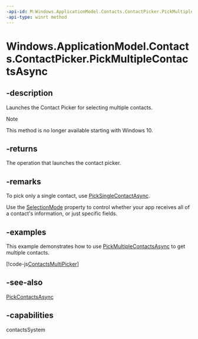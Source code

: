```yaml
---
-api-id: M:Windows.ApplicationModel.Contacts.ContactPicker.PickMultipleContactsAsync
-api-type: winrt method
---
```


<!-- Method syntax
public Windows.Foundation.IAsyncOperation<Windows.Foundation.Collections.IVectorView<Windows.ApplicationModel.Contacts.ContactInformation>> PickMultipleContactsAsync()
-->

# Windows.ApplicationModel.Contacts.ContactPicker.PickMultipleContactsAsync

## -description
Launches the Contact Picker for selecting multiple contacts.

> [!NOTE]
> This method is no longer available starting with Windows 10.

## -returns
The operation that launches the contact picker.

## -remarks
To pick only a single contact, use [PickSingleContactAsync](contactpicker_picksinglecontactasync_2033050338.md).

Use the [SelectionMode](contactpicker_selectionmode.md) property to control whether your app receives all of a contact's information, or just specific fields.

## -examples
This example demonstrates how to use [PickMultipleContactsAsync](contactpicker_pickmultiplecontactsasync.md) to get multiple contacts.



[!code-js[ContactsMultiPicker](../windows.applicationmodel.contacts.provider/code/ContactsMain/javascript/js/contacts.js#SnippetContactsMultiPicker)]

## -see-also
[PickContactsAsync](contactpicker_pickcontactsasync.md)

## -capabilities
contactsSystem
